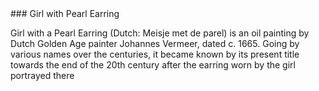 <param ve-config
  title= "Image"
  author="nlasdflj"
  banner= "https://upload.wikimedia.org/wikipedia/commons/4/45/Apollo_%26_Daphne_September_2015-1a.jpg"
  layout = "vertical">
### Girl with Pearl Earring

Girl with a Pearl Earring (Dutch: Meisje met de parel) is an oil painting by Dutch Golden Age painter Johannes Vermeer, dated c. 1665. Going by various names over the centuries, it became known by its present title towards the end of the 20th century after the earring worn by the girl portrayed there 

<param ve-image
       url="https://upload.wikimedia.org/wikipedia/commons/a/ad/Bernini%27s_Apollo_and_Daphne_statue.jpg"
       label="Bernini"
       description="Title"
       fit="contain">
      
